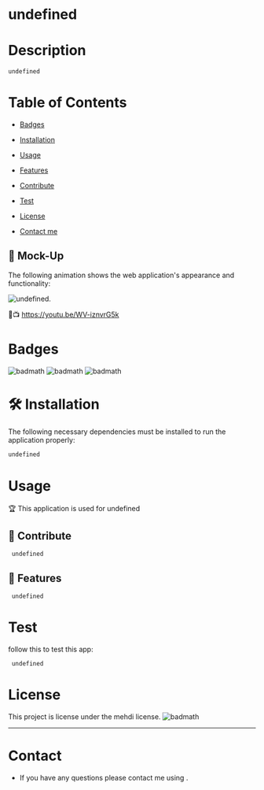 
  <!--Markup tamplate generator -->

# undefined

# Description
```
undefined
```
# Table of Contents 

* [Badges](#badges)

* [Installation](#installation)

* [Usage](#usage)

* [Features](#features)

* [Contribute](#contribute)

* [Test](#test)

* [License](#license)

* [Contact me](#contact)

## 🚀 Mock-Up

The following animation shows the web application's appearance and functionality:

![undefined.](../screen.gif)
<!--change this to your video link -->
🔴📺 https://youtu.be/WV-iznvrG5k

# Badges
![badmath](https://img.shields.io/github/issues/undefined/undefined)
![badmath](https://img.shields.io/github/forks/undefined/undefined)
![badmath](https://img.shields.io/github/stars/undefined/undefined)

# 🛠️ Installation

The following necessary dependencies must be installed to run the application properly:

```bash
undefined
```
# Usage

​🏆 This application is used for undefined

## 🍰 Contribute
```
 undefined
```
## 🧐 Features

```
 undefined
```
# Test

​follow this to test this app:
```
 undefined
```
# License

This project is license under the mehdi license.
![badmath](https://img.shields.io/github/license/undefined/undefined)
________________________________________________________________________________________________

# Contact
- If you have any questions please contact me using <undefined>.


